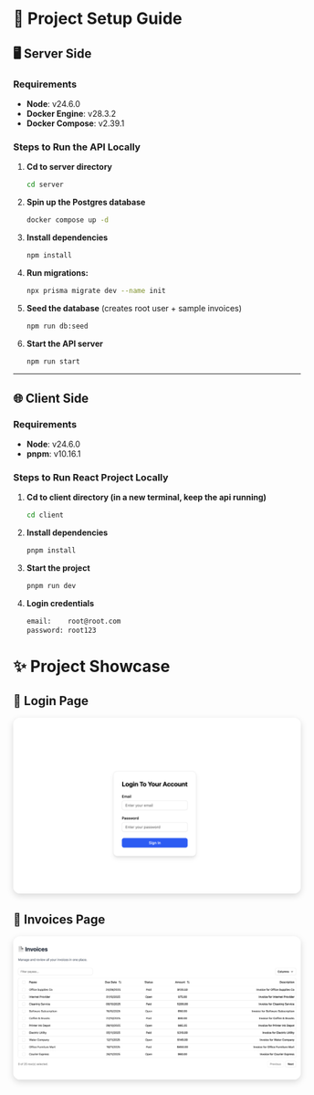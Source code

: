 # 🚀 Project Setup Guide

## 🖥️ Server Side

### Requirements

- **Node**: v24.6.0
- **Docker Engine**: v28.3.2
- **Docker Compose**: v2.39.1

### Steps to Run the API Locally

1. **Cd to server directory**

   ```bash
   cd server
   ```

2. **Spin up the Postgres database**

   ```bash
   docker compose up -d
   ```

3. **Install dependencies**

   ```bash
   npm install
   ```

4. **Run migrations:**

   ```bash
   npx prisma migrate dev --name init
   ```

5. **Seed the database** (creates root user + sample invoices)

   ```bash
   npm run db:seed
   ```

6. **Start the API server**

   ```bash
   npm run start
   ```

---

## 🌐 Client Side

### Requirements

- **Node**: v24.6.0
- **pnpm**: v10.16.1

### Steps to Run React Project Locally

1. **Cd to client directory (in a new terminal, keep the api running)**

   ```bash
   cd client
   ```

2. **Install dependencies**

   ```bash
   pnpm install
   ```

3. **Start the project**

   ```bash
   pnpm run dev
   ```

4. **Login credentials**

   ```text
   email:    root@root.com
   password: root123
   ```

# ✨ Project Showcase

## 🔐 Login Page

<div align="center">
  <img src="login-page.png" alt="Login Page" width="600" style="border-radius:12px; box-shadow:0 4px 12px rgba(0,0,0,0.15);" />
</div>

## 🧾 Invoices Page

<div align="center">
  <img src="invoices-page.png" alt="Invoices Page" width="600" style="border-radius:12px; box-shadow:0 4px 12px rgba(0,0,0,0.15);" />
</div>
